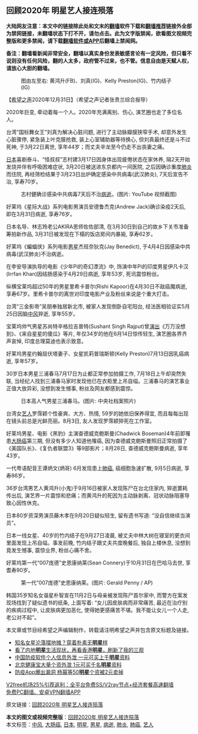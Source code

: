  <h2>回顾2020年 明星艺人接连殒落</h2> <p class="notice"><b>大陆网友注意：本文中的链接除此处和文末的<a href="https://github.com/bannedbook/fanqiang" >翻墙</a>软件下载和<a href="https://github.com/killgcd/justmysocks/blob/master/README.md">翻墙推荐</a>链接外全部为禁网链接，未翻墙状态下打不开，请勿点击。此为文字版禁闻，欲看图文视频完整版和更多禁闻，请下载<a href="https://github.com/bannedbook/fanqiang">翻墙软件或APP</a>后翻墙上禁闻网。</p><p>备注：翻墙看新闻非常安全，翻墙以真实身份发表敏感言论有一定风险，但只看不说则没有任何风险，翻的人太多，政府管不过来，也不管。信息自由是天赋人权，请放心大胆的翻墙。</b></p>  <div class="entry"> <figure><figcaption>图由左至右: 黄鸿升(FB)、刘真(IG)、Kelly Preston(IG)、竹内结子(IG)</figcaption></figure> <p>【<span class='wp_keywordlink_affiliate'><a href="https://www.soundofhope.org" title="希望之声" target="_blank">希望之声</a></span>2020年12月31日】（希望之声记者张贵兰综合报导）</p> <p>2020年巨变, 牵动着每一个人。2020年充满离别、伤心, 演艺圈也走了多位名人。</p> <p>台湾“国标舞女王”刘真为解决心脏问题, 进行了主动脉瓣膜狭窄手术, 却意外发生心脏骤停, 紧急装上叶克膜抢救, 装上心室辅助器等待换心, 但刘真最终还是斗不过死神, 于3月22日离世, 享年44岁；而丈夫辛龙至今仍走不出丧妻之痛。  </p> <p><a href="https://www.bannedbook.org/bnews/tag/%e6%97%a5%e6%9c%ac/" class="st_tag internal_tag" rel="tag" title="标签 日本 下的日志">日本</a>喜剧泰斗、“怪叔叔”志村建3月17日因身体出现疲倦状态在家休养, 隔2天开始发烧并伴有呼吸困难症状, 3月20日被送进东京都内一间医院, 之后因确诊重度<a href="https://www.bannedbook.org/bnews/tag/%e8%82%ba%e7%82%8e/" class="st_tag internal_tag" rel="tag" title="标签 肺炎 下的日志">肺炎</a>而住院, 再经筛检结果于3月23日出炉确定感染中共病毒(武汉肺炎), 7天后宣告不治, 享寿70岁。</p> <figure><figcaption>志村健确诊感染中共病毒7天后不治<a href="https://www.bannedbook.org/bnews/tag/%E7%97%85%E9%80%9D/" class="st_tag internal_tag" rel="tag" title="标签 病逝 下的日志">病逝</a>。(图片: YouTube 视频截图)</figcaption></figure> <p>好莱坞《星际大战》系列电影男演员安德鲁杰克(Andrew Jack)确诊染疫2天后, 即在3月31日病逝, 享寿76岁。</p> <p>日本名导、林志玲老公AKIRA恩师佐佐部清, 在3月30日到自己的故乡下关市准备筹拍新作品, 3月31日被发现在下榻的饭店房间内暴毙, 享寿62岁。</p>  <p>好莱坞《蝙蝠侠》系列电影<a href="https://www.bannedbook.org/bnews/tag/%e7%94%b7%e6%98%9f/" class="st_tag internal_tag" rel="tag" title="标签 男星 下的日志">男星</a>杰班奈狄克(Jay Benedict), 于4月4日因感染中共病毒(武汉肺炎)不治病逝。</p> <p>在李安导演执导的电影《少年Pi的奇幻漂流》中, 饰演中年Pi的印度男星伊凡卡汉(Irrfan Khan)因结肠感染于4月29日病逝, 享年53岁, 死讯震惊粉丝。</p> <p>纵横宝莱坞超过50年的男星里希卡普尔(Rishi Kapoor)在4月30日不敌癌魔病逝, 享寿67岁。里希卡普尔的离世对印度电影产业及粉丝来说是个重大打击。</p> <p>台湾“三金影帝”吴朋奉独居新北市, 被家人发现倒卧自宅阳台, 经法医相验证实5月25日因脑<a href="https://www.bannedbook.org/bnews/tag/%E4%B8%AD%E9%A3%8E/" class="st_tag internal_tag" rel="tag" title="标签 中风 下的日志">中风</a>猝逝, 享年55岁。  </p> <p>宝莱坞帅气男星苏尚特辛格拉吉普特(Sushant Singh Rajput)曾<span class='wp_keywordlink_affiliate'><a href="https://zh-cn.shenyunperformingarts.org/" title="演出" target="_blank">演出</a></span>《万万没想到》、《来自星星的傻瓜》等片, 年仅34岁的他在6月14日惊传轻生, 演艺圈各界齐声哀悼, 印度总理莫迪也表示致意。</p> <p>好莱坞男星约翰屈伏塔妻子、女星凯莉普瑞斯顿(Kelly Preston)7月13日因乳癌病逝, 享年57岁。  </p>  <p>30岁日本男星三浦春马7月17日为止都正常参加拍摄工作, 7月18日上午却突然失联, 当经纪人找到三浦春马家时发现他已在衣柜里上吊自缢。三浦春马的演艺事业正值大放异彩, 没想到发生憾事, 粉丝及网友都感到震惊。</p> <figure><figcaption>日本高人气男星三浦春马。(图片: 中央社档案照片)</figcaption></figure> <p>台湾女<a href="https://www.bannedbook.org/bnews/tag/%e8%89%ba%e4%ba%ba/" class="st_tag internal_tag" rel="tag" title="标签 艺人 下的日志">艺人</a>罗霈颖个性豪爽、大方、热情, 59岁的她依旧保养得宜, 而且每每出现在镜头前总是光鲜亮丽。8月3日, 友人发现罗霈颖猝死在工作室。</p> <p>好莱坞男星、电影《黑豹》主演查德威克鲍斯曼(Chadwick Boseman)4年前即罹患<a href="https://www.bannedbook.org/bnews/tag/%E5%A4%A7%E8%82%A0%E7%99%8C/" class="st_tag internal_tag" rel="tag" title="标签 大肠癌 下的日志">大肠癌</a>第三期, 但没有多少人知道他罹癌, 因为查德威克鲍斯曼照旧正常拍摄了《美国队长》、《复仇者联盟3》等9部影片；8月28日, 查德威克鲍斯曼病逝, 享年43岁。    </p> <p>一代粤语配音王谭炳文(炳哥) 6月发现患上<a href="https://www.bannedbook.org/bnews/tag/%e8%82%ba%e7%99%8c/" class="st_tag internal_tag" rel="tag" title="标签 肺癌 下的日志">肺癌</a>, 癌细胞急速扩散, 9月5日病逝, 享寿86岁。</p> <p>36岁台湾男艺人黄鸿升(小鬼)于9月16日被家人发现陈尸在台北住家内, 猝逝噩耗传出后, 演艺界一片震惊和悲痛；而黄鸿升的死因为主动脉剥离、冠状动脉阻塞导致心因性休克。</p> <p>日本80岁资深男演员藤木孝在9月20日疑似轻生, 留有遗书写道: “没自信继续当演员”。</p>  <p>日本一线女星、40岁的竹内结子在9月27日凌晨, 被丈夫中林大树在寝室的更衣间里面发现上吊自缢。事发前晚, 竹内结子跟丈夫共度晚餐后, 独自上楼休息, 没想到竟发生憾事, 震惊业界, 粉丝心痛不舍。</p> <p>好莱坞第一代“007庞德”史恩康纳莱(Sean Connery)于10月31日在巴哈马去世, 享耆寿90岁。</p> <figure><figcaption>第一代“007庞德”史恩康纳莱。(图片: Gerald Penny / AP)</figcaption></figure> </p> <p>韩国35岁知名女谐星朴智宣在11月2日与母亲被发现陈尸首尔家中, 而警方在案发现场找到了疑似遗书的纸条, 上面写着: “女儿因皮肤病而非常痛苦, 最近在治疗别的疾病过程中, 让皮肤病更加恶化, 使得她更感痛苦不堪。我不能让女儿一个人走, 老公对不起”。</p> <p>本文章或节目经希望之声编辑制作，转载请注明希望之声并包含原文标题及链接。</p> <ul class='op-related-articles' title='相关阅读'> <li><a href='https://www.bannedbook.org/bnews/yule/20201231/1458094.html' target='_blank'>知名女星沦落摆地摊？穿着朴素无<b>明星</b>样</a></li> <li><a href='https://www.bannedbook.org/bnews/yule/20201231/1458093.html' target='_blank'>看了内地<b>明星</b>生活现状，再看香港<b>明星</b>，刷新了我的三观</a></li> <li><a href='https://www.bannedbook.org/bnews/headline/20201229/1457352.html' target='_blank'>中国防疫软件个人信息外泄 一元可买上千<b>明星</b>资料</a></li> <li><a href='https://www.bannedbook.org/bnews/comments/20201229/1457234.html' target='_blank'>北京健康宝大量个资外泄 1元可买千名<b>明星</b>资料</a></li> <li><a href='https://www.bannedbook.org/bnews/cnnews/20201229/1457148.html' target='_blank'>防疫App爆出漏洞 杨幂等50<b>明星</b>个资被2元卖掉</a></li> </ul> <p class="texttj"> <a href="https://www.bannedbook.org/forum23/topic22702.html" target="_blank">V2free机场25%引荐返利：全平台免费SS/V2ray节点+经济套餐高速翻墙</a><br/> <a href="https://github.com/bannedbook/fanqiang/wiki/%E7%A6%81%E9%97%BB%E7%BD%91%E5%AE%89%E5%8D%93%E7%BF%BB%E5%A2%99%E6%96%B0%E9%97%BBAPP" target="_blank">免费PC翻墙、安卓VPN翻墙APP</a></p><p>原文链接：<a class="src_link"  href="https://www.soundofhope.org/post/459077" target="_blank">回顾2020年 明星艺人接连殒落</a></p> <a name='sharetosocial'></a>       <div><b>本文的图文或视频完整版</b>：<a href='https://www.bannedbook.org/bnews/comments/20201231/1458593.html'>回顾2020年 明星艺人接连殒落</a></div>  </div><!--END ENTRY--> <div class="postfooter"> <div>本文标签：<a href="https://www.bannedbook.org/bnews/tag/%E4%B8%AD%E9%A3%8E/" rel="tag">中风</a>, <a href="https://www.bannedbook.org/bnews/tag/%E5%A4%A7%E8%82%A0%E7%99%8C/" rel="tag">大肠癌</a>, <a href="https://www.bannedbook.org/bnews/tag/%e6%97%a5%e6%9c%ac/" rel="tag">日本</a>, <a href="https://www.bannedbook.org/bnews/tag/%e6%98%8e%e6%98%9f/" rel="tag">明星</a>, <a href="https://www.bannedbook.org/bnews/tag/%e7%94%b7%e6%98%9f/" rel="tag">男星</a>, <a href="https://www.bannedbook.org/bnews/tag/%E7%97%85%E9%80%9D/" rel="tag">病逝</a>, <a href="https://www.bannedbook.org/bnews/tag/%e8%82%ba%e7%82%8e/" rel="tag">肺炎</a>, <a href="https://www.bannedbook.org/bnews/tag/%e8%82%ba%e7%99%8c/" rel="tag">肺癌</a>, <a href="https://www.bannedbook.org/bnews/tag/%e8%89%ba%e4%ba%ba/" rel="tag">艺人</a></div>  </div><!--END POSTFOOTER--> 